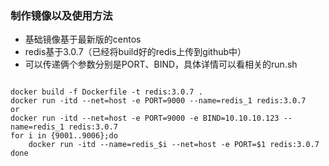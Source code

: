 ###  制作镜像以及使用方法

-  基础镜像基于最新版的centos
-  redis基于3.0.7（已经将build好的redis上传到github中）
-  可以传递俩个参数分别是PORT、BIND，具体详情可以看相关的run.sh

<pre><code>
docker build -f Dockerfile -t redis:3.0.7 .
docker run -itd --net=host -e PORT=9000 --name=redis_1 redis:3.0.7
or
docker run -itd --net=host -e PORT=9000 -e BIND=10.10.10.123 --name=redis_1 redis:3.0.7
for i in {9001..9006};do
    docker run -itd --name=redis_$i --net=host -e PORT=$1 redis:3.0.7
done
</code></pre>